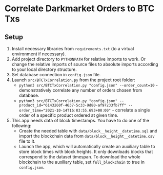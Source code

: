 # Correlate Darkmarket Orders to BTC Txs

## Setup

1. Install necessary libraries from `requirements.txt` (to a virtual environment if necessary).
2. Add project directory to `PYTHONPATH` for relative imports to work. Or change the relative imports of source files to absolute imports according to your local directory structure.
3. Set database connection in `config.json` file.
4. Launch `src/BTCTxCorrelation.py` from the project root folder:
    * `python3 src/BTCTxCorrelation.py "config.json" --order_count=10` - demonstratively correlate any number of orders chosen from database.
    * `python3 src/BTCTxCorrelation.py "config.json" --product_id="6143260f-4637-5c33-9d80-af97233fb7ff" --order_time="2021-10-14T16:03:55.693+00:00"` - correlate a single order of a specific product ordered at given time.
5. This app needs data of block timestamps. You have to do one of the following:
   * Create the needed table with `data/block__height__datetime.sql` and import the blockchain data from `data/block__height__datetime.csv` file to it.
   * Launch the app, which will automatically create an auxiliary table to store block times with block heights. It only downloads blocks that correspond to the dataset timespan. To download the whole blockchain to the auxiliary table, set `full_blockchain` to true in `config.json`.
